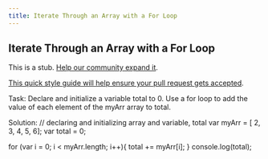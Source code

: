 ```yaml
---
title: Iterate Through an Array with a For Loop
---
```

## Iterate Through an Array with a For Loop

This is a stub. <a href='https://github.com/freecodecamp/guides/tree/master/src/pages/certifications/javascript-algorithms-and-data-structures/basic-javascript/iterate-through-an-array-with-a-for-loop/index.md' target='_blank' rel='nofollow'>Help our community expand it</a>.

<a href='https://github.com/freecodecamp/guides/blob/master/README.md' target='_blank' rel='nofollow'>This quick style guide will help ensure your pull request gets accepted</a>.

<!-- The article goes here, in GitHub-flavored Markdown. Feel free to add YouTube videos, images, and CodePen/JSBin embeds  -->
Task:
Declare and initialize a variable total to 0. Use a for loop to add the value of each element of the myArr array to total.

Solution:
// declaring and initializing array and variable, total
var myArr = [ 2, 3, 4, 5, 6]; 
var total = 0; 

for (var i = 0; i < myArr.length; i++){
  total += myArr[i];
}
console.log(total);
